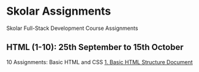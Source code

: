 # Skolar Assignments
Skolar Full-Stack Development Course Assignments 

<div>
<h2>HTML (1-10): 25th September to 15th October</h2>
<p> 
10 Assignments: Basic HTML and CSS
   <a href = "/A1_Basic_HTML_Structure/file.html">1. Basic HTML Structure Document </a>
   

</p>
  
